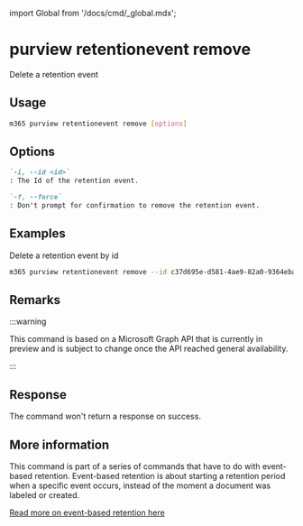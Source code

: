 <!-- DISCLAIMER: All secrets, passwords, and sensitive values in this document are examples only and not real credentials. -->
import Global from '/docs/cmd/_global.mdx';

# purview retentionevent remove

Delete a retention event

## Usage

```sh
m365 purview retentionevent remove [options]
```

## Options

```md definition-list
`-i, --id <id>`
: The Id of the retention event.

`-f, --force`
: Don't prompt for confirmation to remove the retention event.
```

<Global />

## Examples

Delete a retention event by id

```sh
m365 purview retentionevent remove --id c37d695e-d581-4ae9-82a0-9364eba4291e
```

## Remarks

:::warning

This command is based on a Microsoft Graph API that is currently in preview and is subject to change once the API reached general availability.

:::

## Response

The command won't return a response on success.

## More information

This command is part of a series of commands that have to do with event-based retention. Event-based retention is about starting a retention period when a specific event occurs, instead of the moment a document was labeled or created.

[Read more on event-based retention here](https://learn.microsoft.com/microsoft-365/compliance/event-driven-retention?view=o365-worldwide)
